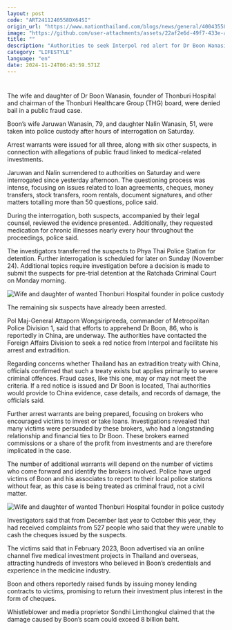 ```yaml
---
layout: post
code: "ART2411240558DX64SI"
origin_url: "https://www.nationthailand.com/blogs/news/general/40043558"
image: "https://github.com/user-attachments/assets/22af2e6d-49f7-433e-ac81-a69ea7480d69"
title: ""
description: "Authorities to seek Interpol red alert for Dr Boon Wanasin in public fraud case"
category: "LIFESTYLE"
language: "en"
date: 2024-11-24T06:43:59.571Z
---
```


# 









The wife and daughter of Dr Boon Wanasin, founder of Thonburi Hospital and chairman of the Thonburi Healthcare Group (THG) board, were denied bail in a public fraud case.

Boon’s wife Jaruwan Wanasin, 79, and daughter Nalin Wanasin, 51, were taken into police custody after hours of interrogation on Saturday.

Arrest warrants were issued for all three, along with six other suspects, in connection with allegations of public fraud linked to medical-related investments.

Jaruwan and Nalin surrendered to authorities on Saturday and were interrogated since yesterday afternoon. The questioning process was intense, focusing on issues related to loan agreements, cheques, money transfers, stock transfers, room rentals, document signatures, and other matters totalling more than 50 questions, police said.

During the interrogation, both suspects, accompanied by their legal counsel, reviewed the evidence presented.. Additionally, they requested medication for chronic illnesses nearly every hour throughout the proceedings, police said.

The investigators transferred the suspects to Phya Thai Police Station for detention. Further interrogation is scheduled for later on Sunday (November 24). Additional topics require investigation before a decision is made to submit the suspects for pre-trial detention at the Ratchada Criminal Court on Monday morning.

  ![Wife and daughter of wanted Thonburi Hospital founder in police custody](https://github.com/user-attachments/assets/1d38c109-64a9-4f11-844e-9c6df6fe0143)

The remaining six suspects have already been arrested.

Pol Maj-General Attaporn Wongsiripreeda, commander of Metropolitan Police Division 1, said that efforts to apprehend Dr Boon, 86, who is reportedly in China, are underway. The authorities have contacted the Foreign Affairs Division to seek a red notice from Interpol and facilitate his arrest and extradition.

Regarding concerns whether Thailand has an extradition treaty with China, officials confirmed that such a treaty exists but applies primarily to severe criminal offences. Fraud cases, like this one, may or may not meet the criteria. If a red notice is issued and Dr Boon is located, Thai authorities would provide to China evidence, case details, and records of damage, the officials said.

Further arrest warrants are being prepared, focusing on brokers who encouraged victims to invest or take loans. Investigations revealed that many victims were persuaded by these brokers, who had a longstanding relationship and financial ties to Dr Boon. These brokers earned commissions or a share of the profit from investments and are therefore implicated in the case.

The number of additional warrants will depend on the number of victims who come forward and identify the brokers involved. Police have urged victims of Boon and his associates to report to their local police stations without fear, as this case is being treated as criminal fraud, not a civil matter.

  ![Wife and daughter of wanted Thonburi Hospital founder in police custody](https://github.com/user-attachments/assets/0af48164-26de-4d92-8b48-e51f95acd22f)

Investigators said that from December last year to October this year, they had received complaints from 527 people who said that they were unable to cash the cheques issued by the suspects.

The victims said that in February 2023, Boon advertised via an online channel five medical investment projects in Thailand and overseas, attracting hundreds of investors who believed in Boon’s credentials and experience in the medicine industry.

Boon and others reportedly raised funds by issuing money lending contracts to victims, promising to return their investment plus interest in the form of cheques.

Whistleblower and media proprietor Sondhi Limthongkul claimed that the damage caused by Boon’s scam could exceed 8 billion baht.